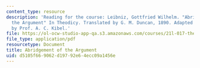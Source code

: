 ```yaml
---
content_type: resource
description: 'Reading for the course: Leibniz, Gottfried Wilhelm. "Abridgement of
  the Argument" In Theodicy. Translated by G. M. Duncan, 1890. Adapted and emended
  by Prof. A. C. Kibel.'
file: https://ol-ocw-studio-app-qa.s3.amazonaws.com/courses/21l-017-the-art-of-the-probable-literature-and-probability-spring-2008/d5105f669062d19792e64ecc09a1456e_leibniz_theodicy.pdf
file_type: application/pdf
resourcetype: Document
title: Abridgement of the Argument
uid: d5105f66-9062-d197-92e6-4ecc09a1456e
---
```

